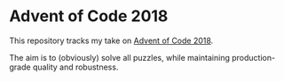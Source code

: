 # Advent of Code 2018

This repository tracks my take on [Advent of Code 2018](https://adventofcode.com/2018).

The aim is to (obviously) solve all puzzles, while maintaining production-grade quality and robustness.
